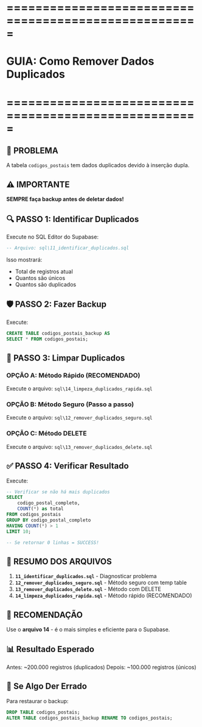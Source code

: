 # =====================================================

# GUIA: Como Remover Dados Duplicados

# =====================================================

## 🎯 PROBLEMA

A tabela `codigos_postais` tem dados duplicados devido à inserção dupla.

## ⚠️ IMPORTANTE

**SEMPRE faça backup antes de deletar dados!**

## 🔍 PASSO 1: Identificar Duplicados

Execute no SQL Editor do Supabase:

```sql
-- Arquivo: sql\11_identificar_duplicados.sql
```

Isso mostrará:

- Total de registros atual
- Quantos são únicos
- Quantos são duplicados

## 🛡️ PASSO 2: Fazer Backup

Execute:

```sql
CREATE TABLE codigos_postais_backup AS
SELECT * FROM codigos_postais;
```

## 🧹 PASSO 3: Limpar Duplicados

### OPÇÃO A: Método Rápido (RECOMENDADO)

Execute o arquivo: `sql\14_limpeza_duplicados_rapida.sql`

### OPÇÃO B: Método Seguro (Passo a passo)

Execute o arquivo: `sql\12_remover_duplicados_seguro.sql`

### OPÇÃO C: Método DELETE

Execute o arquivo: `sql\13_remover_duplicados_delete.sql`

## ✅ PASSO 4: Verificar Resultado

Execute:

```sql
-- Verificar se não há mais duplicados
SELECT
    codigo_postal_completo,
    COUNT(*) as total
FROM codigos_postais
GROUP BY codigo_postal_completo
HAVING COUNT(*) > 1
LIMIT 10;

-- Se retornar 0 linhas = SUCCESS!
```

## 🎯 RESUMO DOS ARQUIVOS

1. **`11_identificar_duplicados.sql`** - Diagnosticar problema
2. **`12_remover_duplicados_seguro.sql`** - Método seguro com temp table
3. **`13_remover_duplicados_delete.sql`** - Método com DELETE
4. **`14_limpeza_duplicados_rapida.sql`** - Método rápido (RECOMENDADO)

## 🚀 RECOMENDAÇÃO

Use o **arquivo 14** - é o mais simples e eficiente para o Supabase.

## 📊 Resultado Esperado

Antes: ~200.000 registros (duplicados)
Depois: ~100.000 registros (únicos)

## 🔄 Se Algo Der Errado

Para restaurar o backup:

```sql
DROP TABLE codigos_postais;
ALTER TABLE codigos_postais_backup RENAME TO codigos_postais;
```

